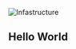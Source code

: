 ![Infastructure](https://gb-prod-doc-source.s3.amazonaws.com/f1cf9cfbdfeb92c0b0d5f76dd7628096de6edd84776c65d62d3fac6ae14c87d3/1602595883502-570c7debaa406bfb73b3c9e8219bb1aa99739e44f7f757de956eb13e9710b9d3?response-content-disposition=attachment%3B%20filename%2A%3DUTF-8%27%27ifastructure.png&X-Amz-Algorithm=AWS4-HMAC-SHA256&X-Amz-Date=20201013T133410Z&X-Amz-SignedHeaders=host&X-Amz-Expires=900&X-Amz-Credential=AKIAJVUG3ZHWCAJAHDNA%2F20201013%2Fus-east-1%2Fs3%2Faws4_request&X-Amz-Signature=9c2c5c6fcd33f1568a67c0c44b07b015c812a263b99e8f942dd7f00b3dcfe54f)


## Hello World